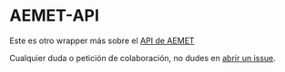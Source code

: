 # AEMET-API

Este es otro wrapper más sobre el [API de AEMET](https://opendata.aemet.es/centrodedescargas/inicio)

Cualquier duda o petición de colaboración, no dudes en [abrir un issue](https://github.com/44r0n/aemet-api/issues).
